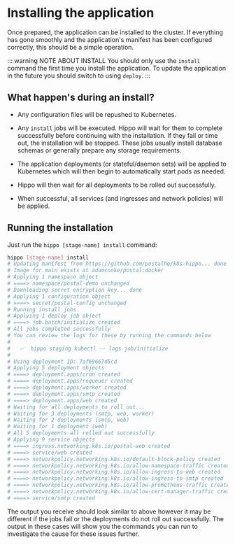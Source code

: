 # Installing the application

Once prepared, the application can be installed to the cluster. If everything has gone smoothly and the application's manifest has been configured correctly, this should be a simple operation.

::: warning NOTE ABOUT INSTALL
You should only use the `install` command the first time you install the application. To update the application in the future you should switch to using `deploy`.
:::

## What happen's during an install?

- Any configuration files will be repushed to Kubernetes.

- Any `install` jobs will be executed. Hippo will wait for them to complete successfully before continuing with the installation. If they fail or time out, the installation will be stopped. These jobs usually install database schemas or generally prepare any storage requirements.

- The application deployments (or stateful/daemon sets) will be applied to Kubernetes which will then begin to automatically start pods as needed.

- Hippo will then wait for all deployments to be rolled out successfully.

- When successful, all services (and ingresses and network policies) will be applied.

## Running the installation

Just run the `hippo [stage-name] install` command:

```bash
hippo [stage-name] install
# Updating manifest from https://github.com/postalhq/k8s-hippo... done
# Image for main exists at adamcooke/postal:docker
# Applying 1 namespace object
# ====> namespace/postal-demo unchanged
# Downloading secret encryption key... done
# Applying 1 configuration object
# ====> secret/postal-config unchanged
# Running install jobs
# Applying 1 deploy job object
# ====> job.batch/initialize created
# All jobs completed successfully
# You can review the logs for these by running the commands below
#
#   ✅  hippo staging kubectl -- logs job/initialize
#
# Using deployment ID: 7af69667d5cd
# Applying 5 deployment objects
# ====> deployment.apps/cron created
# ====> deployment.apps/requeuer created
# ====> deployment.apps/worker created
# ====> deployment.apps/smtp created
# ====> deployment.apps/web created
# Waiting for all deployments to roll out...
# Waiting for 3 deployments (smtp, web, worker)
# Waiting for 2 deployments (smtp, web)
# Waiting for 1 deployment (web)
# All 5 deployments all rolled out successfully
# Applying 9 service objects
# ====> ingress.networking.k8s.io/postal-web created
# ====> service/web created
# ====> networkpolicy.networking.k8s.io/default-block-policy created
# ====> networkpolicy.networking.k8s.io/allow-namespace-traffic created
# ====> networkpolicy.networking.k8s.io/allow-ingress-to-web created
# ====> networkpolicy.networking.k8s.io/allow-ingress-to-smtp created
# ====> networkpolicy.networking.k8s.io/allow-prometheus-traffic created
# ====> networkpolicy.networking.k8s.io/allow-cert-manager-traffic created
# ====> service/smtp created
```

The output you receive should look similar to above however it may be different if the jobs fail or the deployments do not roll out successfully. The output in these cases will show you the commands you can run to investigate the cause for these issues further.
